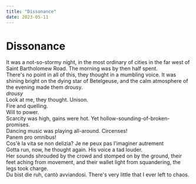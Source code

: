 ```yaml
---
title: "Dissonance"
date: 2023-05-11
---
```

# Dissonance
It was a not-so-stormy night, in the most ordinary of cities in the far west of Saint Bartholomew Road. The morning was by then half spent.  
There's no point in all of this, they thought in a mumbling voice. 
It was shining bright on the dying star of Betelgeuse, and the calm atmosphere of the evening made them drousy.  
*drousy*  
Look at me, they thought. Unison.  
Fire and quelling.  
Will to power.  
Scarcity was high, gains were hot. Yet hollow-sounding-of-broken-promises.  
Dancing music was playing all-around. Circenses!  
Panem pro omnibus!  
Cos'è la vita se non delizia? Je ne peux pas l'imaginer autrement  
Gotta run, now, he thought again. His voice a tad louder.  
Her sounds shrouded by the crowd and stomped on by the ground, their feet aching from movement, and their wallet light from squandering, the legs took charge.  
Du bist die ruh, cantò avviandosi. There's very little that I ever left to chaos.
